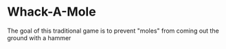 # Whack-A-Mole
The goal of this traditional game is to prevent "moles" from coming out the ground with a hammer
